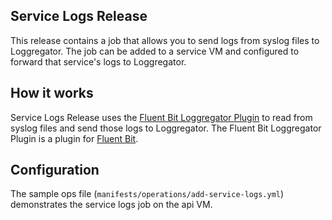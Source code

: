 ## Service Logs Release

This release contains a job that allows you to send logs from syslog files to Loggregator. The
job can be added to a service VM and configured to forward that service's logs to Loggregator.

## How it works
Service Logs Release uses the [Fluent Bit Loggregator Plugin][fluent-bit-loggr-plugin] to read from syslog 
files and send those logs to Loggregator. The Fluent Bit Loggregator Plugin is a plugin for [Fluent Bit][fluent-bit].

## Configuration
The sample ops file (`manifests/operations/add-service-logs.yml`) demonstrates the service logs job on the api VM.

[fluent-bit-loggr-plugin]: https://github.com/cloudfoundry/service-logs-release/blob/develop/src/pkg/out_loggregator/out_loggregator.go
[fluent-bit]: https://fluentbit.io/
